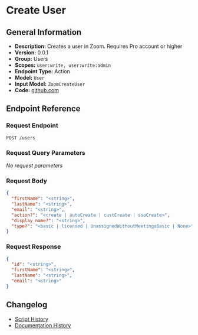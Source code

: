 <!-- BEGIN GENERATED CONTENT -->
# Create User

## General Information

- **Description:** Creates a user in Zoom. Requires Pro account or higher
- **Version:** 0.0.1
- **Group:** Users
- **Scopes:** `user:write, user:write:admin`
- **Endpoint Type:** Action
- **Model:** `User`
- **Input Model:** `ZoomCreateUser`
- **Code:** [github.com](https://github.com/NangoHQ/integration-templates/tree/main/integrations/zoom/actions/create-user.ts)


## Endpoint Reference

### Request Endpoint

`POST /users`

### Request Query Parameters

_No request parameters_

### Request Body

```json
{
  "firstName": "<string>",
  "lastName": "<string>",
  "email": "<string>",
  "action?": "<create | autoCreate | custCreate | ssoCreate>",
  "display_name?": "<string>",
  "type?": "<basic | licensed | UnassignedWithoutMeetingsBasic | None>"
}
```

### Request Response

```json
{
  "id": "<string>",
  "firstName": "<string>",
  "lastName": "<string>",
  "email": "<string>"
}
```

## Changelog

- [Script History](https://github.com/NangoHQ/integration-templates/commits/main/integrations/zoom/actions/create-user.ts)
- [Documentation History](https://github.com/NangoHQ/integration-templates/commits/main/integrations/zoom/actions/create-user.md)

<!-- END  GENERATED CONTENT -->

